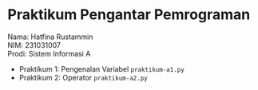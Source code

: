 # Praktikum Pengantar Pemrograman
<div> Nama: Hatfina Rustammin </div>
<div> NIM: 231031007 </div>
<div> Prodi: Sistem Informasi A </div>

* Praktikum 1: Pengenalan Variabel `praktikum-a1.py`
* Praktikum 2: Operator `praktikum-a2.py`
